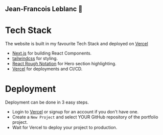 ## Jean-Francois Leblanc 💯
# Tech Stack

The website is built in my favourite Tech Stack and deployed on [Vercel](https://vercel.com)

- [Next.js](https://nextjs.org) for building React Components.
- [tailwindcss](https://tailwindcss.com) for styling.
- [React Rough Notation](https://roughnotation.com) for Hero section highlighting.
- [Vercel](https://vercel.com) for deployments and CI/CD.


# Deployment

Deployment can be done in 3 easy steps.

- Login to [Vercel](https://vercel.com) or signup for an account if you don't have one.
- Create a `New Project` and select YOUR GitHub repository of the portfolio project.
- Wait for Vercel to deploy your project to production.




